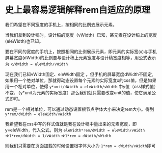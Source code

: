 # 史上最容易逻辑解释rem自适应的原理

我们希望在不同宽度的手机上，按相同的比例去展示元素。

当我们拿到设计稿时，设计稿的宽度（vWidth）已知，某元素在设计稿上的宽度(eleWidth)也已知。

要在不同的宽度的手机上，按照相同的比例展示元素，即元素的实际宽(x)与手机屏幕宽度(dWidth)的比例要与设计稿上元素宽度与设计稿宽度相等，用公式表示为
``` x/dWidth = eleWidth/vWidth ```

现在我们已知vWidth固定、eleWidth固定 ，但手机的屏幕宽度dWidth不固定，如果用一个绝对单位，那就得动态设置每个元素的实际宽度x的css值，但是如果用一个相对单位，使得
``` y*unit/dWidth = eleWidth/vWidth ```
中y值（css样式值）不变，（y*unit为元素的实际宽度）那么我们就只需要改变unit的值，使它满足公式即可。

rem是一个相对单位，可以通过动态设置根节点字体大小来决定rem大小。得到
``` y*rem/dWidth = eleWidth/vWidth ```

我希望我在css中写的样式值就是我在设计稿中量出来的元素宽度，即y=eleWidth，代入公式，则为
``` eleWidth*rem/dWidth = eleWidth/vWidth ```
=>``` 1*rem/dWidth = 1/vWidth ```
=>``` 1*rem = dWidth/vWidth ```

则我们只需要在页面加载的时候设置根字体大小为
``` 1*rem = dWidth/vWidth ```即可
